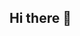 ## Hi there 👋

<!--
**nihithareddyyy/nihithareddyyy** is a ✨ _special_ ✨ repository because its `README.md` (this file) appears on your GitHub profile.

Here are some ideas to get you started:

- 🔭 I’m currently working on CS1200
- 🌱 I’m currently learning how to use Git
- 👯 I’m looking to collaborate on a start up
- 🤔 I’m looking for help with creating a start up
- 💬 Ask me about what start up I want to create
- 📫 How to reach me: reddy.nih@northeastern.edu
- 😄 Pronouns: she/her/hers
- ⚡ Fun fact: I love traveling to different countries
-->
